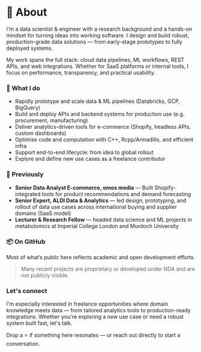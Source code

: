 # 👋 About

I'm a data scientist & engineer with a research background and a hands-on mindset for turning ideas into working software. I design and build robust, production-grade data solutions — from early-stage prototypes to fully deployed systems.

My work spans the full stack: cloud data pipelines, ML workflows, REST APIs, and web integrations. Whether for SaaS platforms or internal tools, I focus on performance, transparency, and practical usability.


### 🚀 What I do
- Rapidly prototype and scale data & ML pipelines (Databricks, GCP, BigQuery)
- Build and deploy APIs and backend systems for production use (e.g. procurement, manufacturing)
- Deliver analytics-driven tools for e-commerce (Shopify, headless APIs, custom dashboards)
- Optimise code and computation with C++, Rcpp/Armadillo, and efficient infra
- Support end-to-end lifecycle: from idea to global rollout
- Explore and define new use cases as a freelance contributor

### 🧠 Previously
- **Senior Data Analyst E-commerce, omos media** — Built Shopify-integrated tools for product recommendations and demand forecasting
- **Senior Expert, ALDI Data & Analytics** — led design, prototyping, and rollout of data use cases across international buying and supplier domains (SaaS model)
- **Lecturer & Research Fellow** — headed data science and ML projects in metabolomics at Imperial College London and Murdoch University

### 📦 On GitHub
Most of what’s public here reflects academic and open development efforts.  
> Many recent projects are proprietary or developed under NDA and are not publicly visible.

### Let's connect
I'm especially interested in freelance opportunities where domain knowledge meets data — from tailored analytics tools to production-ready integrations.
Whether you're exploring a new use case or need a robust system built fast, let's talk.

Drop a ⭐ if something here resonates — or reach out directly to start a conversation.


